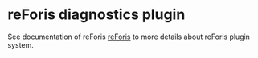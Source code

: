 # reForis diagnostics plugin
See documentation of reForis [reForis](https://gitlab.labs.nic.cz/turris/reforis) to more details about reForis plugin system.